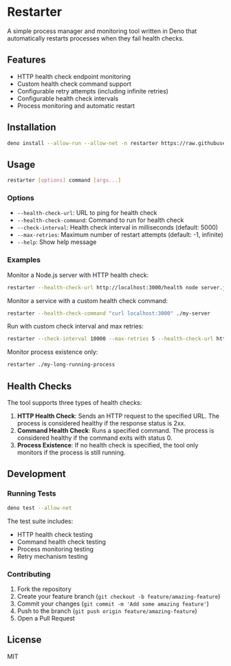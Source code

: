 # Restarter

A simple process manager and monitoring tool written in Deno that automatically restarts processes when they fail health checks.

## Features

- HTTP health check endpoint monitoring
- Custom health check command support
- Configurable retry attempts (including infinite retries)
- Configurable health check intervals
- Process monitoring and automatic restart

## Installation

```bash
deno install --allow-run --allow-net -n restarter https://raw.githubusercontent.com/a7ul/restarter/main/main.ts
```

## Usage

```bash
restarter [options] command [args...]
```

### Options

- `--health-check-url`: URL to ping for health check
- `--health-check-command`: Command to run for health check
- `--check-interval`: Health check interval in milliseconds (default: 5000)
- `--max-retries`: Maximum number of restart attempts (default: -1, infinite)
- `--help`: Show help message

### Examples

Monitor a Node.js server with HTTP health check:

```bash
restarter --health-check-url http://localhost:3000/health node server.js
```

Monitor a service with a custom health check command:

```bash
restarter --health-check-command "curl localhost:3000" ./my-server
```

Run with custom check interval and max retries:

```bash
restarter --check-interval 10000 --max-retries 5 --health-check-url http://localhost:3000/health python app.py
```

Monitor process existence only:

```bash
restarter ./my-long-running-process
```

## Health Checks

The tool supports three types of health checks:

1. **HTTP Health Check**: Sends an HTTP request to the specified URL. The process is considered healthy if the response status is 2xx.
2. **Command Health Check**: Runs a specified command. The process is considered healthy if the command exits with status 0.
3. **Process Existence**: If no health check is specified, the tool only monitors if the process is still running.

## Development

### Running Tests

```bash
deno test --allow-net
```

The test suite includes:

- HTTP health check testing
- Command health check testing
- Process monitoring testing
- Retry mechanism testing

### Contributing

1. Fork the repository
2. Create your feature branch (`git checkout -b feature/amazing-feature`)
3. Commit your changes (`git commit -m 'Add some amazing feature'`)
4. Push to the branch (`git push origin feature/amazing-feature`)
5. Open a Pull Request

## License

MIT
